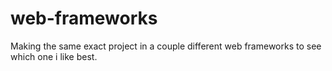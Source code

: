 # web-frameworks
Making the same exact project in a couple different web frameworks to see which one i like best.

